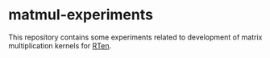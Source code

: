 # matmul-experiments

This repository contains some experiments related to development of matrix
multiplication kernels for [RTen](https://github.com/robertknight/rten).
